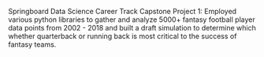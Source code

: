 Springboard Data Science Career Track Capstone Project 1: Employed various python libraries to gather and analyze 5000+ fantasy football player data points from 2002 - 2018 and built a draft simulation to determine which whether quarterback or running back is most critical to the success of fantasy teams.
